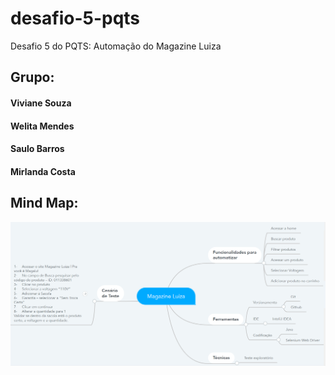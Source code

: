 # desafio-5-pqts
Desafio 5 do PQTS: Automação do Magazine Luiza

## Grupo:

#### Viviane Souza
#### Welita Mendes
#### Saulo Barros
#### Mirlanda Costa

## Mind Map:

![Screenshot](MindMap.png)
